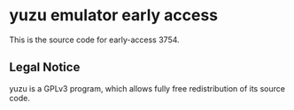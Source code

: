 yuzu emulator early access
=============

This is the source code for early-access 3754.

## Legal Notice

yuzu is a GPLv3 program, which allows fully free redistribution of its source code.